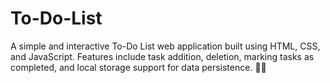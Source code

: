 # To-Do-List
A simple and interactive To-Do List web application built using HTML, CSS, and JavaScript. Features include task addition, deletion, marking tasks as completed, and local storage support for data persistence. 🚀✅
